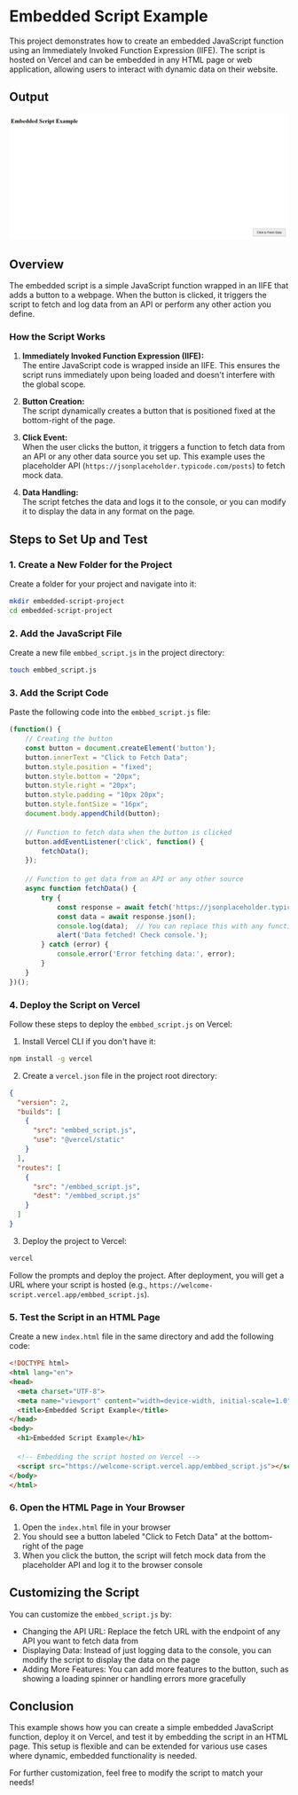 # Embedded Script Example

This project demonstrates how to create an embedded JavaScript function using an Immediately Invoked Function Expression (IIFE). The script is hosted on Vercel and can be embedded in any HTML page or web application, allowing users to interact with dynamic data on their website.

## Output
![alt text](image.png)

## Overview

The embedded script is a simple JavaScript function wrapped in an IIFE that adds a button to a webpage. When the button is clicked, it triggers the script to fetch and log data from an API or perform any other action you define.

### How the Script Works

1. **Immediately Invoked Function Expression (IIFE):**  
   The entire JavaScript code is wrapped inside an IIFE. This ensures the script runs immediately upon being loaded and doesn't interfere with the global scope.
   
2. **Button Creation:**  
   The script dynamically creates a button that is positioned fixed at the bottom-right of the page.
   
3. **Click Event:**  
   When the user clicks the button, it triggers a function to fetch data from an API or any other data source you set up. This example uses the placeholder API (`https://jsonplaceholder.typicode.com/posts`) to fetch mock data.
   
4. **Data Handling:**  
   The script fetches the data and logs it to the console, or you can modify it to display the data in any format on the page.

## Steps to Set Up and Test

### 1. Create a New Folder for the Project

Create a folder for your project and navigate into it:

```bash
mkdir embedded-script-project
cd embedded-script-project
```

### 2. Add the JavaScript File

Create a new file `embbed_script.js` in the project directory:

```bash
touch embbed_script.js
```

### 3. Add the Script Code

Paste the following code into the `embbed_script.js` file:

```javascript
(function() {
    // Creating the button
    const button = document.createElement('button');
    button.innerText = "Click to Fetch Data";
    button.style.position = "fixed";
    button.style.bottom = "20px";
    button.style.right = "20px";
    button.style.padding = "10px 20px";
    button.style.fontSize = "16px";
    document.body.appendChild(button);

    // Function to fetch data when the button is clicked
    button.addEventListener('click', function() {
        fetchData();
    });

    // Function to get data from an API or any other source
    async function fetchData() {
        try {
            const response = await fetch('https://jsonplaceholder.typicode.com/posts');
            const data = await response.json();
            console.log(data);  // You can replace this with any functionality to use the data
            alert('Data fetched! Check console.');
        } catch (error) {
            console.error('Error fetching data:', error);
        }
    }
})();
```

### 4. Deploy the Script on Vercel

Follow these steps to deploy the `embbed_script.js` on Vercel:

1. Install Vercel CLI if you don't have it:
```bash
npm install -g vercel
```

2. Create a `vercel.json` file in the project root directory:
```json
{
  "version": 2,
  "builds": [
    {
      "src": "embbed_script.js",
      "use": "@vercel/static"
    }
  ],
  "routes": [
    {
      "src": "/embbed_script.js",
      "dest": "/embbed_script.js"
    }
  ]
}
```

3. Deploy the project to Vercel:
```bash
vercel
```

Follow the prompts and deploy the project. After deployment, you will get a URL where your script is hosted (e.g., `https://welcome-script.vercel.app/embbed_script.js`).

### 5. Test the Script in an HTML Page

Create a new `index.html` file in the same directory and add the following code:

```html
<!DOCTYPE html>
<html lang="en">
<head>
  <meta charset="UTF-8">
  <meta name="viewport" content="width=device-width, initial-scale=1.0">
  <title>Embedded Script Example</title>
</head>
<body>
  <h1>Embedded Script Example</h1>

  <!-- Embedding the script hosted on Vercel -->
  <script src="https://welcome-script.vercel.app/embbed_script.js"></script>
</body>
</html>
```

### 6. Open the HTML Page in Your Browser

1. Open the `index.html` file in your browser
2. You should see a button labeled "Click to Fetch Data" at the bottom-right of the page
3. When you click the button, the script will fetch mock data from the placeholder API and log it to the browser console

## Customizing the Script

You can customize the `embbed_script.js` by:

* Changing the API URL: Replace the fetch URL with the endpoint of any API you want to fetch data from
* Displaying Data: Instead of just logging data to the console, you can modify the script to display the data on the page
* Adding More Features: You can add more features to the button, such as showing a loading spinner or handling errors more gracefully

## Conclusion

This example shows how you can create a simple embedded JavaScript function, deploy it on Vercel, and test it by embedding the script in an HTML page. This setup is flexible and can be extended for various use cases where dynamic, embedded functionality is needed.

For further customization, feel free to modify the script to match your needs!
